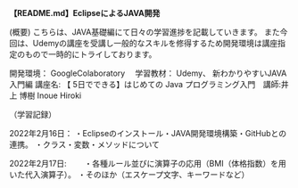 **【README.md】EclipseによるJAVA開発**
 
 (概要) こちらは、JAVA基礎編にて日々の学習進捗を記載していきます。 また今回は、Udemyの講座を受講し一般的なスキルを修得するため開発環境は講座指定のもので一時的にトライしております。　　

開発環境： GoogleColaboratory　 
学習教材： Udemy、 新わかりやすいJAVA入門編
講座名: 【 5日でできる】はじめての Java プログラミング入門　講師:井上 博樹 Inoue Hiroki　　

（学習記録）　　

2022年2月16日：
・Eclipseのインストール・JAVA開発環境構築・GitHubとの連携。
・クラス・変数・メソッドについて　　

2022年2月17日:　　
・各種ルール並びに演算子の応用（BMI（体格指数）を用いた代入演算子）。
・そのほか（エスケープ文字、キーワードなど）

